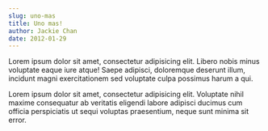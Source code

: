 ```yaml
---
slug: uno-mas
title: Uno mas!
author: Jackie Chan
date: 2012-01-29
---
```


Lorem ipsum dolor sit amet, consectetur adipisicing elit. Libero nobis minus voluptate eaque iure atque! Saepe adipisci, doloremque deserunt illum, incidunt magni exercitationem sed voluptate culpa possimus harum a qui.

Lorem ipsum dolor sit amet, consectetur adipisicing elit. Voluptate nihil maxime consequatur ab veritatis eligendi labore adipisci ducimus cum officia perspiciatis ut sequi voluptas praesentium, neque sunt minima sit error.